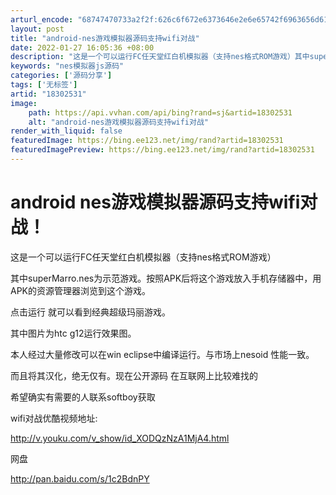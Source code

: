 ```yaml
---
arturl_encode: "68747470733a2f2f:626c6f672e6373646e2e6e65742f6963656d616e79616e6479:2f61727469636c652f64657461696c732f3138333032353331"
layout: post
title: "android-nes游戏模拟器源码支持wifi对战"
date: 2022-01-27 16:05:36 +08:00
description: "这是一个可以运行FC任天堂红白机模拟器（支持nes格式ROM游戏）其中superMarro.nes为"
keywords: "nes模拟器js源码"
categories: ['源码分享']
tags: ['无标签']
artid: "18302531"
image:
    path: https://api.vvhan.com/api/bing?rand=sj&artid=18302531
    alt: "android-nes游戏模拟器源码支持wifi对战"
render_with_liquid: false
featuredImage: https://bing.ee123.net/img/rand?artid=18302531
featuredImagePreview: https://bing.ee123.net/img/rand?artid=18302531
---
```


# android nes游戏模拟器源码支持wifi对战！

这是一个可以运行FC任天堂红白机模拟器（支持nes格式ROM游戏）

其中superMarro.nes为示范游戏。按照APK后将这个游戏放入手机存储器中，用APK的资源管理器浏览到这个游戏。

点击运行 就可以看到经典超级玛丽游戏。

其中图片为htc g12运行效果图。

本人经过大量修改可以在win eclipse中编译运行。与市场上nesoid 性能一致。

而且将其汉化，绝无仅有。现在公开源码 在互联网上比较难找的

希望确实有需要的人联系softboy获取

wifi对战优酷视频地址:

<http://v.youku.com/v_show/id_XODQzNzA1MjA4.html>

网盘

<http://pan.baidu.com/s/1c2BdnPY>